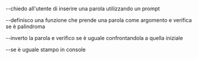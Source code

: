 --chiedo all'utente di inserire una parola utilizzando un prompt

--definisco una funzione che prende una parola come argomento e verifica se è palindroma

--inverto la parola e verifico se è uguale confrontandola a quella iniziale

--se è uguale stampo in console
